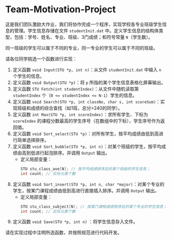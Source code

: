 # Team-Motivation-Project

这是我们团队激励大作业，我们将协作完成一个程序，实现学校各专业班级学生信息的管理。学生信息存储在文件 `studentInit.dat` 中。定义学生信息的结构体类型，包括：学号、姓名、专业、班级、3门成绩；和符号常量 `N`（学生数）。

同一班级的学生可以属于不同的专业，同一专业的学生可以属于不同的班级。

请各位同学挑选一个函数进行实现：

1. 定义函数 `void Input(STU *p, int n)`：从文件 `studentInit.dat` 中输入 `n` 个学生的信息。
2. 定义函数 `void Output(STU *p)`：将 `p` 所指的某个学生信息表格化屏幕输出。
3. 定义函数 `STU Fetch(int studentIndex)`：从文件中随机读取第 `studentIndex` 个（`0 <= studentIndex <= N-1`）学生的信息。
4. 定义函数 `void Search(STU *p, int classNo, char s, int scoreSum)`：实现班级和成绩的综合查找（如1班，总分>240的同学）。
5. 定义函数 `int Max(STU *p, int scoreIndex)`：求所有学生、下标为 `scoreIndex` 的课程分数最高的学生序号（在数组中的下标），学生序号作为返回值。
6. 定义函数 `void Sort_select(STU *p)`：对所有学生，按平均成绩由低到高进行简单选择排序。
7. 定义函数 `void Sort_bubble(STU *p, int n)`：对某个班级的学生，按平均成绩由高到低进行起泡排序。并调用 `Output` 输出。
   - 定义局部变量：
     ```c
     STU stu_class_ave[N]; // 按平均成绩排序后的某个班级的学生信息；
     int count; // 实际元素个数
     ```
8. 定义函数 `void Sort_insert(STU *p, int n, char *major)`：对某个专业的学生，按某门课程成绩由低到高进行直接插入排序。并调用 `Output` 输出。
   - 定义局部变量：
     ```c
     STU stu_class_subject[N]; // 按某门课程成绩排序后的某个专业的学生信息；
     int count; // 实际元素个数
     ```
9. 定义函数 `void Save(STU *p, int n)` ：将学生信息存入文件。

请在实现过程中注明所选函数，并按照规范进行代码开发。
